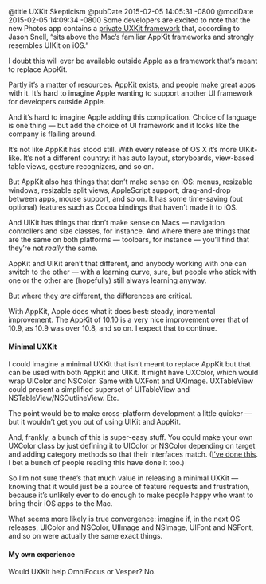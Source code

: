 @title UXKit Skepticism
@pubDate 2015-02-05 14:05:31 -0800
@modDate 2015-02-05 14:09:34 -0800
Some developers are excited to note that the new Photos app contains a <a href="http://sixcolors.com/post/2015/02/new-apple-photos-app-contains-uxkit-framework/">private UXKit framework</a> that, according to Jason Snell, “sits above the Mac’s familiar AppKit frameworks and strongly resembles UIKit on iOS.”

I doubt this will ever be available outside Apple as a framework that’s meant to replace AppKit.

Partly it’s a matter of resources. AppKit exists, and people make great apps with it. It’s hard to imagine Apple wanting to support another UI framework for developers outside Apple.

And it’s hard to imagine Apple adding this complication. Choice of language is one thing — but add the choice of UI framework and it looks like the company is flailing around.

It’s not like AppKit has stood still. With every release of OS X it’s more UIKit-like. It’s not a different country: it has auto layout, storyboards, view-based table views, gesture recognizers, and so on.

But AppKit also has things that don’t make sense on iOS: menus, resizable windows, resizable split views, AppleScript support, drag-and-drop between apps, mouse support, and so on. It has some time-saving (but optional) features such as Cocoa bindings that haven’t made it to iOS.

And UIKit has things that don’t make sense on Macs — navigation controllers and size classes, for instance. And where there are things that are the same on both platforms — toolbars, for instance — you’ll find that they’re not *really* the same.

AppKit and UIKit aren’t that different, and anybody working with one can switch to the other — with a learning curve, sure, but people who stick with one or the other are (hopefully) still always learning anyway.

But where they *are* different, the differences are critical.

With AppKit, Apple does what it does best: steady, incremental improvement. The AppKit of 10.10 is a very nice improvement over that of 10.9, as 10.9 was over 10.8, and so on. I expect that to continue.

#### Minimal UXKit

I could imagine a minimal UXKit that isn’t meant to replace AppKit but that can be used with both AppKit and UIKit. It might have UXColor, which would wrap UIColor and NSColor. Same with UXFont and UXImage. UXTableView could present a simplified superset of UITableView and NSTableView/NSOutlineView. Etc.

The point would be to make cross-platform development a little quicker — but it wouldn’t get you out of using UIKit and AppKit.

And, frankly, a bunch of this is super-easy stuff. You could make your own UXColor class by just defining it to UIColor or NSColor depending on target and adding category methods so that their interfaces match. (<a href="https://github.com/quartermaster/QSKit/blob/master/Classes/QSPlatform.h">I’ve done this</a>. I bet a bunch of people reading this have done it too.)

So I’m not sure there’s that much value in releasing a minimal UXKit — knowing that it would just be a source of feature requests and frustration, because it’s unlikely ever to do enough to make people happy who want to bring their iOS apps to the Mac.

What seems more likely is true convergence: imagine if, in the next OS releases, UIColor and NSColor, UIImage and NSImage, UIFont and NSFont, and so on were actually the same exact things.

#### My own experience

Would UXKit help OmniFocus or Vesper? No.
